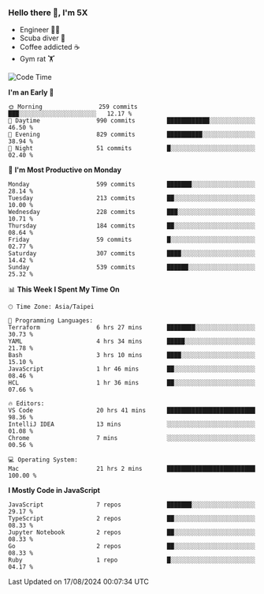 ### Hello there 👋, I'm 5X

* Engineer 👨‍💻
* Scuba diver 🤿
* Coffee addicted ☕️
* Gym rat 🏋️

<!--START_SECTION:waka-->
![Code Time](http://img.shields.io/badge/Code%20Time-1%2C151%20hrs%2018%20mins-blue)

**I'm an Early 🐤** 

```text
🌞 Morning                259 commits         ███░░░░░░░░░░░░░░░░░░░░░░   12.17 % 
🌆 Daytime                990 commits         ████████████░░░░░░░░░░░░░   46.50 % 
🌃 Evening                829 commits         ██████████░░░░░░░░░░░░░░░   38.94 % 
🌙 Night                  51 commits          █░░░░░░░░░░░░░░░░░░░░░░░░   02.40 % 
```
📅 **I'm Most Productive on Monday** 

```text
Monday                   599 commits         ███████░░░░░░░░░░░░░░░░░░   28.14 % 
Tuesday                  213 commits         ██░░░░░░░░░░░░░░░░░░░░░░░   10.00 % 
Wednesday                228 commits         ███░░░░░░░░░░░░░░░░░░░░░░   10.71 % 
Thursday                 184 commits         ██░░░░░░░░░░░░░░░░░░░░░░░   08.64 % 
Friday                   59 commits          █░░░░░░░░░░░░░░░░░░░░░░░░   02.77 % 
Saturday                 307 commits         ████░░░░░░░░░░░░░░░░░░░░░   14.42 % 
Sunday                   539 commits         ██████░░░░░░░░░░░░░░░░░░░   25.32 % 
```


📊 **This Week I Spent My Time On** 

```text
🕑︎ Time Zone: Asia/Taipei

💬 Programming Languages: 
Terraform                6 hrs 27 mins       ████████░░░░░░░░░░░░░░░░░   30.73 % 
YAML                     4 hrs 34 mins       █████░░░░░░░░░░░░░░░░░░░░   21.78 % 
Bash                     3 hrs 10 mins       ████░░░░░░░░░░░░░░░░░░░░░   15.10 % 
JavaScript               1 hr 46 mins        ██░░░░░░░░░░░░░░░░░░░░░░░   08.46 % 
HCL                      1 hr 36 mins        ██░░░░░░░░░░░░░░░░░░░░░░░   07.66 % 

🔥 Editors: 
VS Code                  20 hrs 41 mins      █████████████████████████   98.36 % 
IntelliJ IDEA            13 mins             ░░░░░░░░░░░░░░░░░░░░░░░░░   01.08 % 
Chrome                   7 mins              ░░░░░░░░░░░░░░░░░░░░░░░░░   00.56 % 

💻 Operating System: 
Mac                      21 hrs 2 mins       █████████████████████████   100.00 % 
```

**I Mostly Code in JavaScript** 

```text
JavaScript               7 repos             ███████░░░░░░░░░░░░░░░░░░   29.17 % 
TypeScript               2 repos             ██░░░░░░░░░░░░░░░░░░░░░░░   08.33 % 
Jupyter Notebook         2 repos             ██░░░░░░░░░░░░░░░░░░░░░░░   08.33 % 
Go                       2 repos             ██░░░░░░░░░░░░░░░░░░░░░░░   08.33 % 
Ruby                     1 repo              █░░░░░░░░░░░░░░░░░░░░░░░░   04.17 % 
```




 Last Updated on 17/08/2024 00:07:34 UTC
<!--END_SECTION:waka-->

